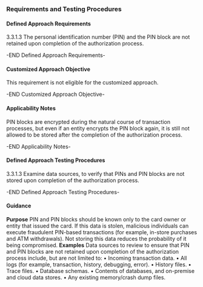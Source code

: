 ### Requirements and Testing Procedures

#### Defined Approach Requirements
3.3.1.3 The personal identification number (PIN) and the PIN block are not retained upon completion of the authorization process.

-END Defined Approach Requirements- 
#### Customized Approach Objective
This requirement is not eligible for the customized approach.

-END Customized Approach Objective- 
#### Applicability Notes
PIN blocks are encrypted during the natural course of transaction processes, but even if an entity encrypts the PIN block again, it is still not allowed to be stored after the completion of the authorization process.

-END Applicability Notes- 
#### Defined Approach Testing Procedures
3.3.1.3 Examine data sources, to verify that PINs and PIN blocks are not stored upon completion of the authorization process.

-END Defined Approach Testing Procedures- 
#### Guidance
**Purpose**
PIN and PIN blocks should be known only to the card owner or entity that issued the card. If this data is stolen, malicious individuals can execute fraudulent PIN-based transactions (for example, in-store purchases and ATM withdrawals). Not storing this data reduces the probability of it being compromised.
**Examples**
Data sources to review to ensure that PIN and PIN blocks are not retained upon completion of the authorization process include, but are not limited to:
• Incoming transaction data.
• All logs (for example, transaction, history, debugging, error).
• History files.
• Trace files.
• Database schemas.
• Contents of databases, and on-premise and cloud data stores.
• Any existing memory/crash dump files.